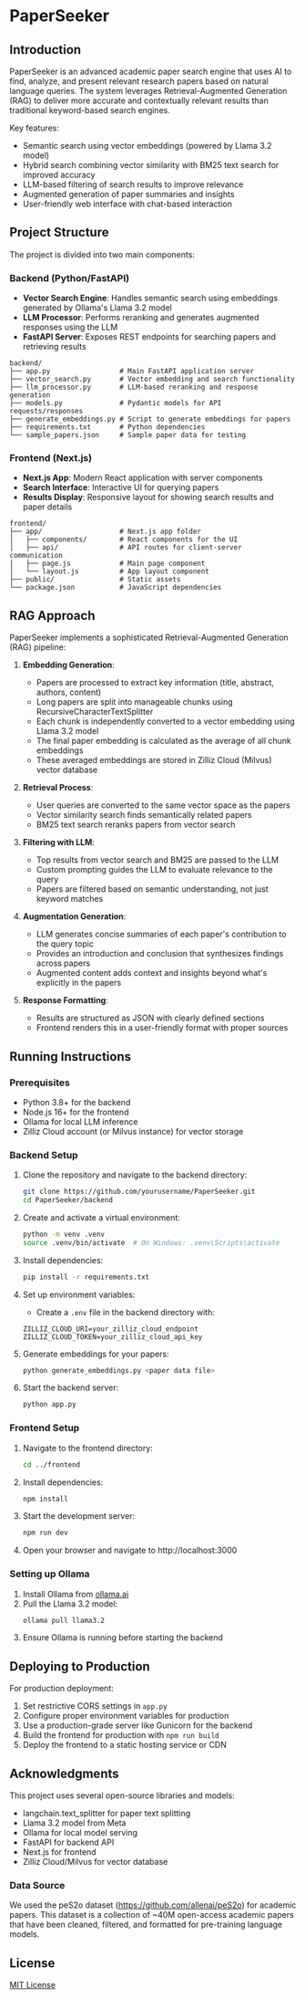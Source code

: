 # PaperSeeker

## Introduction

PaperSeeker is an advanced academic paper search engine that uses AI to find, analyze, and present relevant research papers based on natural language queries. The system leverages Retrieval-Augmented Generation (RAG) to deliver more accurate and contextually relevant results than traditional keyword-based search engines.

Key features:
- Semantic search using vector embeddings (powered by Llama 3.2 model)
- Hybrid search combining vector similarity with BM25 text search for improved accuracy
- LLM-based filtering of search results to improve relevance
- Augmented generation of paper summaries and insights
- User-friendly web interface with chat-based interaction

## Project Structure

The project is divided into two main components:

### Backend (Python/FastAPI)

- **Vector Search Engine**: Handles semantic search using embeddings generated by Ollama's Llama 3.2 model
- **LLM Processor**: Performs reranking and generates augmented responses using the LLM
- **FastAPI Server**: Exposes REST endpoints for searching papers and retrieving results

```
backend/
├── app.py                 # Main FastAPI application server
├── vector_search.py       # Vector embedding and search functionality
├── llm_processor.py       # LLM-based reranking and response generation
├── models.py              # Pydantic models for API requests/responses
├── generate_embeddings.py # Script to generate embeddings for papers
├── requirements.txt       # Python dependencies
└── sample_papers.json     # Sample paper data for testing
```

### Frontend (Next.js)

- **Next.js App**: Modern React application with server components
- **Search Interface**: Interactive UI for querying papers
- **Results Display**: Responsive layout for showing search results and paper details

```
frontend/
├── app/                   # Next.js app folder
│   ├── components/        # React components for the UI
│   ├── api/               # API routes for client-server communication
│   ├── page.js            # Main page component
│   └── layout.js          # App layout component
├── public/                # Static assets
└── package.json           # JavaScript dependencies
```

## RAG Approach

PaperSeeker implements a sophisticated Retrieval-Augmented Generation (RAG) pipeline:

1. **Embedding Generation**:
   - Papers are processed to extract key information (title, abstract, authors, content)
   - Long papers are split into manageable chunks using RecursiveCharacterTextSplitter
   - Each chunk is independently converted to a vector embedding using Llama 3.2 model
   - The final paper embedding is calculated as the average of all chunk embeddings
   - These averaged embeddings are stored in Zilliz Cloud (Milvus) vector database

2. **Retrieval Process**:
   - User queries are converted to the same vector space as the papers
   - Vector similarity search finds semantically related papers
   - BM25 text search reranks papers from vector search

3. **Filtering with LLM**:
   - Top results from vector search and BM25 are passed to the LLM
   - Custom prompting guides the LLM to evaluate relevance to the query
   - Papers are filtered based on semantic understanding, not just keyword matches

4. **Augmentation Generation**:
   - LLM generates concise summaries of each paper's contribution to the query topic
   - Provides an introduction and conclusion that synthesizes findings across papers
   - Augmented content adds context and insights beyond what's explicitly in the papers

5. **Response Formatting**:
   - Results are structured as JSON with clearly defined sections
   - Frontend renders this in a user-friendly format with proper sources

## Running Instructions

### Prerequisites

- Python 3.8+ for the backend
- Node.js 16+ for the frontend
- Ollama for local LLM inference
- Zilliz Cloud account (or Milvus instance) for vector storage

### Backend Setup

1. Clone the repository and navigate to the backend directory:
   ```bash
   git clone https://github.com/yourusername/PaperSeeker.git
   cd PaperSeeker/backend
   ```

2. Create and activate a virtual environment:
   ```bash
   python -m venv .venv
   source .venv/bin/activate  # On Windows: .venv\Scripts\activate
   ```

3. Install dependencies:
   ```bash
   pip install -r requirements.txt
   ```

4. Set up environment variables:
   - Create a `.env` file in the backend directory with:
   ```
   ZILLIZ_CLOUD_URI=your_zilliz_cloud_endpoint
   ZILLIZ_CLOUD_TOKEN=your_zilliz_cloud_api_key
   ```

5. Generate embeddings for your papers:
   ```bash
   python generate_embeddings.py <paper data file>
   ```

6. Start the backend server:
   ```bash
   python app.py
   ```

### Frontend Setup

1. Navigate to the frontend directory:
   ```bash
   cd ../frontend
   ```

2. Install dependencies:
   ```bash
   npm install
   ```

3. Start the development server:
   ```bash
   npm run dev
   ```

4. Open your browser and navigate to http://localhost:3000

### Setting up Ollama

1. Install Ollama from [ollama.ai](https://ollama.ai)
2. Pull the Llama 3.2 model:
   ```bash
   ollama pull llama3.2
   ```
3. Ensure Ollama is running before starting the backend

## Deploying to Production

For production deployment:

1. Set restrictive CORS settings in `app.py`
2. Configure proper environment variables for production
3. Use a production-grade server like Gunicorn for the backend
4. Build the frontend for production with `npm run build`
5. Deploy the frontend to a static hosting service or CDN

## Acknowledgments

This project uses several open-source libraries and models:
- langchain.text_splitter for paper text splitting 
- Llama 3.2 model from Meta
- Ollama for local model serving
- FastAPI for backend API
- Next.js for frontend
- Zilliz Cloud/Milvus for vector database

### Data Source

We used the peS2o dataset (https://github.com/allenai/peS2o) for academic papers. This dataset is a collection of ~40M open-access academic papers that have been cleaned, filtered, and formatted for pre-training language models.

## License

[MIT License](LICENSE)
